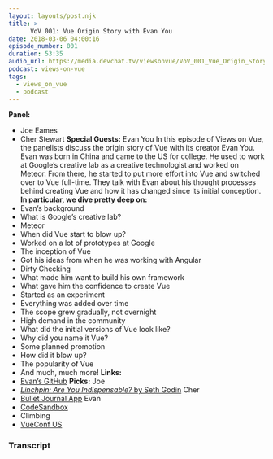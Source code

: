 ```yaml
---
layout: layouts/post.njk
title: >
      VoV 001: Vue Origin Story with Evan You
date: 2018-03-06 04:00:16
episode_number: 001
duration: 53:35
audio_url: https://media.devchat.tv/viewsonvue/VoV_001_Vue_Origin_Story_with_Evan_You.mp3
podcast: views-on-vue
tags: 
  - views_on_vue
  - podcast
---
```


 **Panel:&nbsp;**
- Joe Eames
- Cher Stewart
**Special Guests:** Evan You In this episode of Views on Vue, the panelists discuss the origin story of Vue with its creator Evan You. Evan was born in China and came to the US for college. He used to work at Google’s creative lab as a creative technologist and worked on Meteor. From there, he started to put more effort into Vue and switched over to Vue full-time. They talk with Evan about his thought processes behind creating Vue and how it has changed since its initial conception. **In particular, we dive pretty deep on:**
- Evan’s background
- What is Google’s creative lab?
- Meteor
- When did Vue start to blow up?
- Worked on a lot of prototypes at Google
- The inception of Vue
- Got his ideas from when he was working with Angular
- Dirty Checking
- What made him want to build his own framework
- What gave him the confidence to create Vue
- Started as an experiment
- Everything was added over time
- The scope grew gradually, not overnight
- High demand in the community
- What did the initial versions of Vue look like?
- Why did you name it Vue?
- Some planned promotion
- How did it blow up?
- The popularity of Vue
- And much, much more!
**Links:**
- [Evan’s GitHub](https://github.com/yyx990803)
**Picks:** Joe
- [_Linchpin: Are You Indispensable?_ by Seth Godin](https://www.amazon.com/Linchpin-Are-Indispensable-Seth-Godin/dp/1591844096/ref=tmm_pap_swatch_0?_encoding=UTF8&qid=&sr=)
Cher
- [Bullet Journal App](https://itunes.apple.com/us/app/bullet-journal-companion/id1201419241?mt=8)
Evan
- [CodeSandbox](https://codesandbox.io/)
- Climbing
- [VueConf US](http://us.vuejs.org/)


### Transcript


